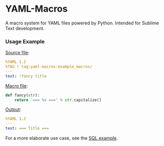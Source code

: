 # YAML-Macros

A macro system for YAML files powered by Python. Intended for Sublime Text development.

### Usage Example

[Source file](examples/basic/example.yaml.yaml-macros):

```yaml
%YAML 1.2
%TAG ! tag:yaml-macros:example_macros/
---
text: !fancy title
```

[Macro file](examples/basic/example_macros.py):

```python
def fancy(str):
    return '=== %s ===' % str.capitalize()
```

[Output](examples/basic/example.yaml):

```yaml
%YAML 1.2
---
text: === Title ===
```

For a more elaborate use case, see the [SQL example](examples/sql_syntax).